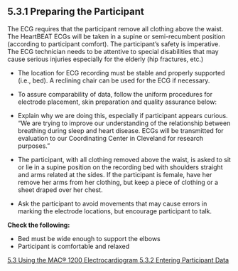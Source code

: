 ## 5.3.1 Preparing the Participant

The ECG requires that the participant remove all clothing above the waist. The HeartBEAT ECGs will be taken in a supine or semi-recumbent position (according to participant comfort).  The participant’s safety is imperative. The ECG technician needs to be attentive to special disabilities that may cause serious injuries especially for the elderly (hip fractures, etc.)

* The location for ECG recording must be stable and properly supported (i.e., bed). A reclining chair can be used for the ECG if necessary.

* To assure comparability of data, follow the uniform procedures for electrode placement, skin preparation and quality assurance below:

* Explain why we are doing this, especially if participant appears curious. “We are trying to improve our understanding of the relationship between breathing during sleep and heart disease. ECGs will be transmitted for evaluation to our Coordinating Center in Cleveland for research purposes.”

* The participant, with all clothing removed above the waist, is asked to sit or lie in a supine position on the recording bed with shoulders straight and arms related at the sides. If the participant is female, have her remove her arms from her clothing, but keep a piece of clothing or a sheet draped over her chest.

* Ask the participant to avoid movements that may cause errors in marking the electrode locations, but encourage participant to talk.

**Check the following:**

* Bed must be wide enough to support the elbows
* Participant is comfortable and relaxed


<div class="center">
<div class="btn-group">
  <a href=":pages_path:/manuals/ecg/5-03-00-using-mac-1200.md" class="btn btn-default">
    <span class="glyphicon glyphicon-chevron-left"></span>
    5.3 Using the MAC® 1200
  </a>

  <a href=":pages_path:/manuals/ecg" class="btn btn-default">
    <span class="glyphicon glyphicon-chevron-up"></span>
    Electrocardiogram
  </a>

  <a href=":pages_path:/manuals/ecg/5-03-02-entering-ppt-data.md" class="btn btn-success">
    5.3.2 Entering Participant Data
    <span class="glyphicon glyphicon-chevron-right"></span>
  </a>
</div>
</div>
